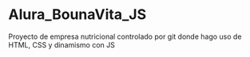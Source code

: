 # Alura_BounaVita_JS
Proyecto de empresa nutricional controlado por git donde hago uso de HTML, CSS y dinamismo con JS
